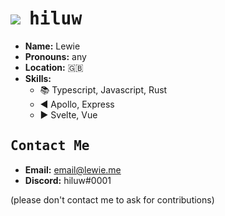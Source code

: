 
# <img src="https://avatars.githubusercontent.com/u/63024194?s=24"> <samp>hiluw</samp>
- **Name:** Lewie
- **Pronouns:** any
- **Location:** 🇬🇧
- **Skills:**
  - 📚 Typescript, Javascript, Rust
  - ◀️ Apollo, Express
  - ▶️ Svelte, Vue

## <samp>Contact Me</samp>

- **Email:** email@lewie.me
- **Discord:** hiluw#0001 

(please don't contact me to ask for contributions)
